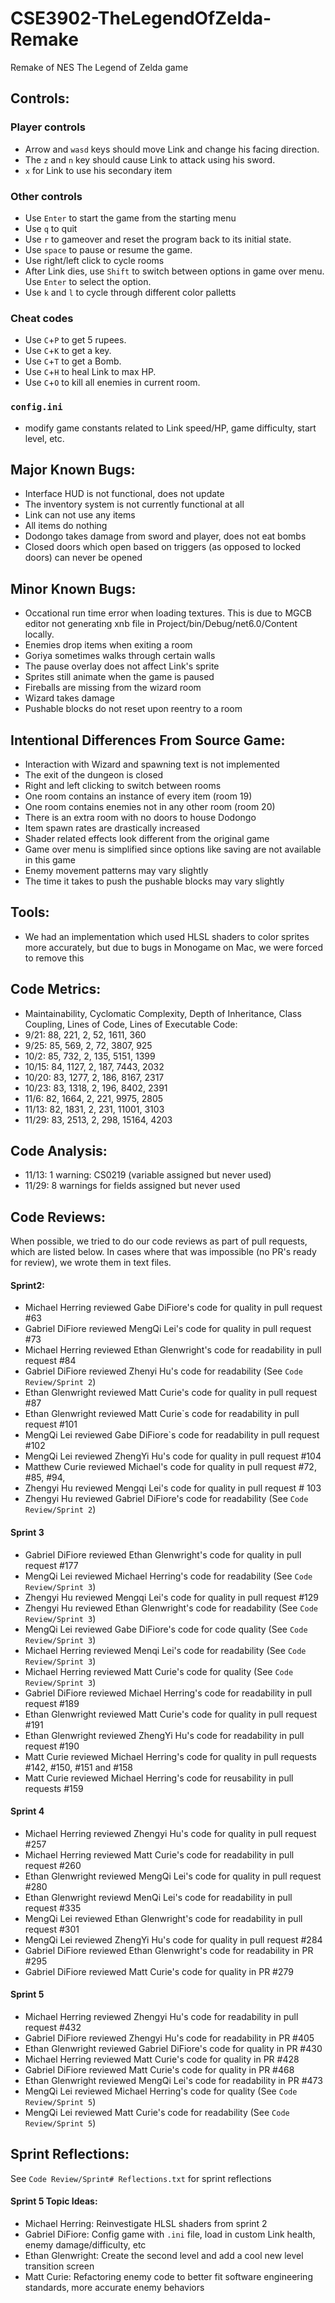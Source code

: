 # CSE3902-TheLegendOfZelda-Remake
Remake of NES The Legend of Zelda game

## Controls:
### Player controls
- Arrow and `wasd` keys should move Link and change his facing direction.
- The `z` and `n` key should cause Link to attack using his sword.
- `x` for Link to use his secondary item

### Other controls
- Use `Enter` to start the game from the starting menu
- Use `q` to quit
- Use `r` to gameover and reset the program back to its initial state.
- Use `space` to pause or resume the game.
- Use right/left click to cycle rooms
- After Link dies, use `Shift` to switch between options in game over menu. Use `Enter` to select the option.
- Use `k` and `l` to cycle through different color palletts

### Cheat codes
- Use `C`+`P` to get 5 rupees.
- Use `C`+`K` to get a key.
- Use `C`+`T` to get a Bomb.
- Use `C`+`H` to heal Link to max HP.
- Use `C`+`O` to kill all enemies in current room.

### `config.ini`
- modify game constants related to Link speed/HP, game difficulty, start level, etc.

## Major Known Bugs:
- Interface HUD is not functional, does not update
- The inventory system is not currently functional at all
-   Link can not use any items
-   All items do nothing
- Dodongo takes damage from sword and player, does not eat bombs
- Closed doors which open based on triggers (as opposed to locked doors) can never be opened

## Minor Known Bugs:
- Occational run time error when loading textures. This is due to MGCB editor not generating xnb file in Project/bin/Debug/net6.0/Content locally.
- Enemies drop items when exiting a room
- Goriya sometimes walks through certain walls
- The pause overlay does not affect Link's sprite
- Sprites still animate when the game is paused
- Fireballs are missing from the wizard room
- Wizard takes damage
- Pushable blocks do not reset upon reentry to a room

## Intentional Differences From Source Game:
- Interaction with Wizard and spawning text is not implemented
- The exit of the dungeon is closed
- Right and left clicking to switch between rooms
- One room contains an instance of every item (room 19)
- One room contains enemies not in any other room (room 20)
- There is an extra room with no doors to house Dodongo
- Item spawn rates are drastically increased
- Shader related effects look different from the original game
- Game over menu is simplified since options like saving are not available in this game
- Enemy movement patterns may vary slightly
- The time it takes to push the pushable blocks may vary slightly

## Tools:
- We had an implementation which used HLSL shaders to color sprites more accurately, but due to bugs in Monogame on Mac, we were forced to remove this

## Code Metrics:
-   Maintainability, Cyclomatic Complexity, Depth of Inheritance, Class Coupling, Lines of Code, Lines of Executable Code:
-   9/21: 88, 221, 2, 52, 1611, 360
-   9/25: 85, 569, 2, 72, 3807, 925
-   10/2: 85, 732, 2, 135, 5151, 1399
-   10/15: 84, 1127, 2, 187, 7443, 2032
-   10/20: 83, 1277, 2, 186, 8167, 2317
-   10/23: 83, 1318, 2, 196, 8402, 2391
-   11/6: 82, 1664, 2, 221, 9975, 2805
-   11/13: 82, 1831, 2, 231, 11001, 3103
-   11/29: 83, 2513, 2, 298, 15164, 4203

## Code Analysis:
-  11/13: 1 warning: CS0219 (variable assigned but never used)
-  11/29: 8 warnings for fields assigned but never used

## Code Reviews:
When possible, we tried to do our code reviews as part of pull requests, which are listed below. In cases where that was impossible (no PR's ready for review), we wrote them in text files.

#### Sprint2:
- Michael Herring reviewed Gabe DiFiore's code for quality in pull request #63
- Gabriel DiFiore reviewed MengQi Lei's code for quality in pull request #73
- Michael Herring reviewed Ethan Glenwright's code for readability in pull request #84
- Gabriel DiFiore reviewed Zhenyi Hu's code for readability (See `Code Review/Sprint 2`)
- Ethan Glenwright reviewed Matt Curie's code for quality in pull request #87
- Ethan Glenwright reviewed Matt Curie`s code for readability in pull request #101
- MengQi Lei reviewed Gabe DiFiore`s code for readability in pull request #102
- MengQi Lei reviewed ZhengYi Hu's code for quality in pull request #104
- Matthew Curie reviewed Michael's code for quality in pull request #72, #85, #94,
- Zhengyi Hu reviewed Mengqi Lei's code for quality in pull request # 103
- Zhengyi Hu reviewed Gabriel DiFiore's code for readability (See `Code Review/Sprint 2`)


#### Sprint 3
- Gabriel DiFiore reviewed Ethan Glenwright's code for quality in pull request #177
- MengQi Lei reviewed Michael Herring's code for readability (See `Code Review/Sprint 3`)
- Zhengyi Hu reviewed Mengqi Lei's code for quality in pull request #129
- Zhengyi Hu reviewed Ethan Glenwright's code for readability (See `Code Review/Sprint 3`)
- MengQi Lei reviewed Gabe DiFiore's code for code quality (See `Code Review/Sprint 3`)
- Michael Herring reviewed Menqi Lei's code for readability (See `Code Review/Sprint 3`)
- Michael Herring reviewed Matt Curie's code for quality (See `Code Review/Sprint 3`)
- Gabriel DiFiore reviewed Michael Herring's code for readability in pull request #189
- Ethan Glenwright reviewed Matt Curie's code for quality in pull request #191
- Ethan Glenwright reviewed ZhengYi Hu's code for readability in pull request #190
- Matt Curie reviewed Michael Herring's code for quality in pull requests #142, #150, #151 and #158
- Matt Curie reviewed Michael Herring's code for reusability in pull requests #159

#### Sprint 4
- Michael Herring reviewed Zhengyi Hu's code for quality in pull request #257
- Michael Herring reviewed Matt Curie's code for readability in pull request #260
- Ethan Glenwright reviewed MengQi Lei's code for quality in pull request #280
- Ethan Glenwright reviewd MenQi Lei's code for readability in pull request #335
- MengQi Lei reviewed Ethan Glenwright's code for readability in pull request #301
- MengQi Lei reviewed ZhengYi Hu's code for quality in pull request #284
- Gabriel DiFiore reviewed Ethan Glenwright's code for readability in PR #295
- Gabriel DiFiore reviewed Matt Curie's code for quality in PR #279

#### Sprint 5
- Michael Herring reviewed Zhengyi Hu's code for readability in pull request #432
- Gabriel DiFiore reviewed Zhengyi Hu's code for readability in PR #405
- Ethan Glenwright reviewed Gabriel DiFiore's code for quality in PR #430
- Michael Herring reviewed Matt Curie's code for quality in PR #428
- Gabriel DiFiore reviewed Matt Curie's code for quality in PR #468
- Ethan Glenwright reviewed MengQi Lei's code for readability in PR #473
- MengQi Lei reviewed Michael Herring's code for quality (See `Code Review/Sprint 5`)
- MengQi Lei reviewed Matt Curie's code for readability (See `Code Review/Sprint 5`)

## Sprint Reflections:
See `Code Review/Sprint# Reflections.txt` for sprint reflections

#### Sprint 5 Topic Ideas:
- Michael Herring: Reinvestigate HLSL shaders from sprint 2
- Gabriel DiFiore: Config game with `.ini` file, load in custom Link health, enemy damage/difficulty, etc
- Ethan Glenwright: Create the second level and add a cool new level transition screen
- Matt Curie: Refactoring enemy code to better fit software engineering standards, more accurate enemy behaviors
